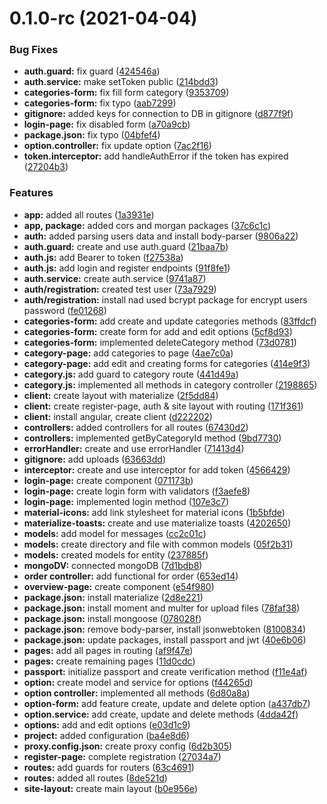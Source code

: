 # 0.1.0-rc (2021-04-04)


### Bug Fixes

* **auth.guard:** fix guard ([424546a](https://github.com/kostyanp95/crm-system/commit/424546a6d4f2b67b32b615a78f454aa9a9f97b2b))
* **auth.service:** make setToken public ([214bdd3](https://github.com/kostyanp95/crm-system/commit/214bdd315bacc581c0030a02e9b678a9c1806a6c))
* **categories-form:** fix fill form category ([9353709](https://github.com/kostyanp95/crm-system/commit/9353709324f656ff1becbe38076f4ebc1200d1c7))
* **categories-form:** fix typo ([aab7299](https://github.com/kostyanp95/crm-system/commit/aab7299865cf3a179b3cd8686b67834a3aa6a0d3))
* **gitignore:** added keys for connection to DB in gitignore ([d877f9f](https://github.com/kostyanp95/crm-system/commit/d877f9f46ba51a6b49e38084d87fd98b83505f55))
* **login-page:** fix disabled form ([a70a9cb](https://github.com/kostyanp95/crm-system/commit/a70a9cbaf239b197449f32678a3ed4929a0a9cbc))
* **package.json:** fix typo ([04bfef4](https://github.com/kostyanp95/crm-system/commit/04bfef44a8087d181a61db4938086d5e204b3fa6))
* **option.controller:** fix update option ([7ac2f16](https://github.com/kostyanp95/crm-system/commit/7ac2f16c2b5e84b27c4790be7b5d1ccbae169259))
* **token.interceptor:** add handleAuthError if the token has expired ([27204b3](https://github.com/kostyanp95/crm-system/commit/27204b3a35ade9cf8552eb5d56cd0fcf9a91d8d8))


### Features

* **app:** added all routes ([1a3931e](https://github.com/kostyanp95/crm-system/commit/1a3931e72b9f536cf70f36d072ecccf12e3c1dc7))
* **app, package:** added cors and morgan packages ([37c6c1c](https://github.com/kostyanp95/crm-system/commit/37c6c1c9695ea2e978c2fe0e8c9c7f8233dadcf1))
* **auth:** added parsing users data and install body-parser ([9806a22](https://github.com/kostyanp95/crm-system/commit/9806a224ca75a3178be8e2914fb705c39dd3515c))
* **auth.guard:** create and use auth.guard ([21baa7b](https://github.com/kostyanp95/crm-system/commit/21baa7b30771e6937ef83806ba65ebf90419819b))
* **auth.js:** add Bearer to token ([f27538a](https://github.com/kostyanp95/crm-system/commit/f27538a91d382aadc67e553a3cd500ac2e413a91))
* **auth.js:** add login and register endpoints ([91f8fe1](https://github.com/kostyanp95/crm-system/commit/91f8fe1d7129b8d09c22801babc522e21634a09b))
* **auth.service:** create auth.service ([9741a87](https://github.com/kostyanp95/crm-system/commit/9741a87bb15edf77e1b7a0159edcae3204920bbc))
* **auth/registration:** created test user ([73a7929](https://github.com/kostyanp95/crm-system/commit/73a79298a28e275e1931784505ed9ff380b9cf1c))
* **auth/registration:** install nad used bcrypt package for encrypt users password ([fe01268](https://github.com/kostyanp95/crm-system/commit/fe012689f17ca6eaffa5633cc13d925f21a5b1df))
* **categories-form:** add create and update categories methods ([83ffdcf](https://github.com/kostyanp95/crm-system/commit/83ffdcf50210e751e6e69f116cf9314a89646b01))
* **categories-form:** create form for add and edit options ([5cf8d93](https://github.com/kostyanp95/crm-system/commit/5cf8d93911ec560c3a0ce57974b2fc1729ef3b28))
* **categories-form:** implemented deleteCategory method ([73d0781](https://github.com/kostyanp95/crm-system/commit/73d0781035fc547912db527b428dfcd77371463f))
* **category-page:** add categories to page ([4ae7c0a](https://github.com/kostyanp95/crm-system/commit/4ae7c0a2d79887bab887c73221f6a4b9edfed235))
* **category-page:** add edit and creating forms for categories ([414e9f3](https://github.com/kostyanp95/crm-system/commit/414e9f3ab7ea2bcfc4123dbfc0d97c4f009aa920))
* **category.js:** add guard to category route ([441d49a](https://github.com/kostyanp95/crm-system/commit/441d49ad2a284fb69e7821dbed736bc89de79df9))
* **category.js:** implemented all methods in category controller ([2198865](https://github.com/kostyanp95/crm-system/commit/2198865a524d59962df6407ddf1c84c1470303ba))
* **client:** create layout with materialize ([2f5dd84](https://github.com/kostyanp95/crm-system/commit/2f5dd8445a7c32827fe6e0ec95abeb750205fcc0))
* **client:** create register-page, auth & site layout with routing ([171f361](https://github.com/kostyanp95/crm-system/commit/171f36163b5215b53ae8637aa0026b5820b68951))
* **client:** install angular, create client ([d222202](https://github.com/kostyanp95/crm-system/commit/d222202f1d6d5b62f538a96b47d4588c134734cf))
* **controllers:** added controllers for all routes ([67430d2](https://github.com/kostyanp95/crm-system/commit/67430d25928d9ae6316a5fd3f40d6aee96e84031))
* **controllers:** implemented getByCategoryId method ([9bd7730](https://github.com/kostyanp95/crm-system/commit/9bd77302975a421cadb3bde53c2f7b99fa3e84bb))
* **errorHandler:** create and use errorHandler ([71413d4](https://github.com/kostyanp95/crm-system/commit/71413d46fc5a212602342afcce0a58add8020a85))
* **gitignore:** add uploads ([63663dd](https://github.com/kostyanp95/crm-system/commit/63663dd2178f6e0ef84db02b1a0f79bb25afb55b))
* **interceptor:** create and use interceptor for add token ([4566429](https://github.com/kostyanp95/crm-system/commit/456642915704fce82996e37c219eebdf9b583bc4))
* **login-page:** create component ([071173b](https://github.com/kostyanp95/crm-system/commit/071173bb00d7b899139207f8c95678fc49c4b185))
* **login-page:** create login form with validators ([f3aefe8](https://github.com/kostyanp95/crm-system/commit/f3aefe8794463222e7e3fd85d201808541c570b7))
* **login-page:** implemented login method ([107e3c7](https://github.com/kostyanp95/crm-system/commit/107e3c7b0ead3ebdcbaca8b85005cd430c580e28))
* **material-icons:** add link stylesheet for material icons ([1b5bfde](https://github.com/kostyanp95/crm-system/commit/1b5bfde8e273dc2e75870b2950b65569229a37e0))
* **materialize-toasts:** create and use materialize toasts ([4202650](https://github.com/kostyanp95/crm-system/commit/42026507af1ff8b99cb98cfde1cb411ec566d28d))
* **models:** add model for messages ([cc2c01c](https://github.com/kostyanp95/crm-system/commit/cc2c01cc98974f76e83e3efdb3ef4bb63e1955ff))
* **models:** create directory and file with common models ([05f2b31](https://github.com/kostyanp95/crm-system/commit/05f2b31ea2f786ebcbe8d3c3adb6b3f6d13ed54f))
* **models:** created models for entity ([237885f](https://github.com/kostyanp95/crm-system/commit/237885f86f2df34a46135973d0fad34ce488b692))
* **mongoDV:** connected mongoDB ([7d1bdb8](https://github.com/kostyanp95/crm-system/commit/7d1bdb8bd9c9c24c59f8c8493f5b1211d2718552))
* **order controller:** add functional for order ([653ed14](https://github.com/kostyanp95/crm-system/commit/653ed143a201679b2ffbedecf94d032353c8cec4))
* **overview-page:** create component ([e54f980](https://github.com/kostyanp95/crm-system/commit/e54f980814337414ac6918b2673e1306b2744463))
* **package.json:** install materialize ([2d8e221](https://github.com/kostyanp95/crm-system/commit/2d8e2212e31206f203d38ac9fdd8fd9f883c0b68))
* **package.json:** install moment and multer for upload files ([78faf38](https://github.com/kostyanp95/crm-system/commit/78faf38d3d2e1ef2a7cbc5e1666b5e362af50c7d))
* **package.json:** install mongoose ([078028f](https://github.com/kostyanp95/crm-system/commit/078028f0c9f246b17bb6738176cdf3854200434b))
* **package.json:** remove body-parser, install jsonwebtoken ([8100834](https://github.com/kostyanp95/crm-system/commit/810083463544eece2f4a5bc16435f15b897846e0))
* **package.json:** update packages, install passport and jwt ([40e6b06](https://github.com/kostyanp95/crm-system/commit/40e6b06613e32828078cc5232511dc96666049de))
* **pages:** add all pages in routing ([af9f47e](https://github.com/kostyanp95/crm-system/commit/af9f47e28729306961bf6be15b57cbae1556d190))
* **pages:** create remaining pages ([11d0cdc](https://github.com/kostyanp95/crm-system/commit/11d0cdcabf3e0b22f182725342cf38773d0e74f6))
* **passport:** initialize passport and create verification method ([f11e4af](https://github.com/kostyanp95/crm-system/commit/f11e4af71920f0e125a0c496cc17fe639b62a665))
* **option:** create model and service for options ([f44265d](https://github.com/kostyanp95/crm-system/commit/f44265d9ac6853b49342a22d950c056e1cbde230))
* **option controller:** implemented all methods ([6d80a8a](https://github.com/kostyanp95/crm-system/commit/6d80a8aeaf6ea1812927ddf3226373978e805963))
* **option-form:** add feature create, update and delete option ([a437db7](https://github.com/kostyanp95/crm-system/commit/a437db7427bf82e3c97884393324da132a58304d))
* **option.service:** add create, update and delete methods ([4dda42f](https://github.com/kostyanp95/crm-system/commit/4dda42fbe7eb4e718b07ed01b8fa2702ff23eba6))
* **options:** add and edit options ([e03d1c9](https://github.com/kostyanp95/crm-system/commit/e03d1c9fee91b8fbe0dee4b0d1c1b37a29163e9e))
* **project:** added configuration ([ba4e8d6](https://github.com/kostyanp95/crm-system/commit/ba4e8d652789e35034d68bad8c8df2bea9f9f968))
* **proxy.config.json:** create proxy config ([6d2b305](https://github.com/kostyanp95/crm-system/commit/6d2b305c2d5f6f24cf9c3ecfb8b6da01bd0d8357))
* **register-page:** complete registration ([27034a7](https://github.com/kostyanp95/crm-system/commit/27034a79b292a7fffb2a9e4a99b0a87153224f8b))
* **routes:** add guards for routers ([63c4691](https://github.com/kostyanp95/crm-system/commit/63c4691fa6892296ea449a95b0fd53cafceecf1d))
* **routes:** added all routes ([8de521d](https://github.com/kostyanp95/crm-system/commit/8de521dbd91fadd0e1e39278b642b263aeb4aa69))
* **site-layout:** create main layout ([b0e956e](https://github.com/kostyanp95/crm-system/commit/b0e956ee3a3c00cd4b2e767c084753326ff190b8))



